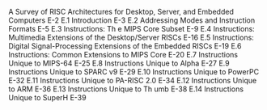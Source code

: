 A Survey of RISC Architectures for Desktop, Server,
and Embedded Computers E-2
E.1 Introduction E-3
E.2 Addressing Modes and Instruction Formats E-5
E.3 Instructions: Th e MIPS Core Subset E-9
E.4 Instructions: Multimedia Extensions of the Desktop/Server RISCs E-16
E.5 Instructions: Digital Signal-Processing Extensions of the Embedded
RISCs E-19
E.6 Instructions: Common Extensions to MIPS Core E-20
E.7 Instructions Unique to MIPS-64 E-25
E.8 Instructions Unique to Alpha E-27
E.9 Instructions Unique to SPARC v9 E-29
E.10 Instructions Unique to PowerPC E-32
E.11 Instructions Unique to PA-RISC 2.0 E-34
E.12 Instructions Unique to ARM E-36
E.13 Instructions Unique to Th umb E-38
E.14 Instructions Unique to SuperH E-39